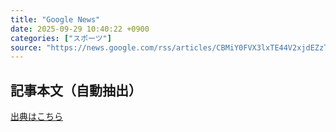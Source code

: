 ```yaml
---
title: "Google News"
date: 2025-09-29 10:40:22 +0900
categories: ["スポーツ"]
source: "https://news.google.com/rss/articles/CBMiY0FVX3lxTE44V2xjdEZzTF9JU05HSThFZmdfODNXazEtdXZfUUJvV3Fmdm8wbm1HNm5LV3Y3ckExUnBPMTF6RmZBY3hpMVBUcnQycFF5bk9MWjZJSEloajRPWGpDT3NVR21Cbw?oc=5"
---
```


## 記事本文（自動抽出）
<body class="y0K44d EA71Tc" id="readabilityBody"></body>

[出典はこちら](https://news.google.com/rss/articles/CBMiY0FVX3lxTE44V2xjdEZzTF9JU05HSThFZmdfODNXazEtdXZfUUJvV3Fmdm8wbm1HNm5LV3Y3ckExUnBPMTF6RmZBY3hpMVBUcnQycFF5bk9MWjZJSEloajRPWGpDT3NVR21Cbw?oc=5)
